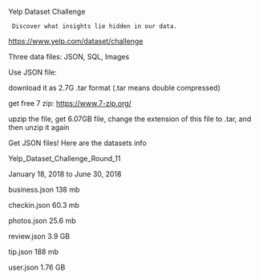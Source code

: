 
Yelp Dataset Challenge

     Discover what insights lie hidden in our data.
    
   https://www.yelp.com/dataset/challenge
   
 Three data files: JSON, SQL, Images
   
 Use JSON file:

download it as 2.7G .tar format (.tar means double compressed)

get free 7 zip: https://www.7-zip.org/

upzip the file, get 6.07GB file, change the extension of this file to .tar, and then unzip it again

Get JSON files! Here are the datasets info

Yelp_Dataset_Challenge_Round_11

January 18, 2018 to June 30, 2018

business.json    138 mb

checkin.json     60.3 mb

photos.json      25.6 mb 

review.json      3.9 GB

tip.json         188 mb

user.json        1.76 GB



